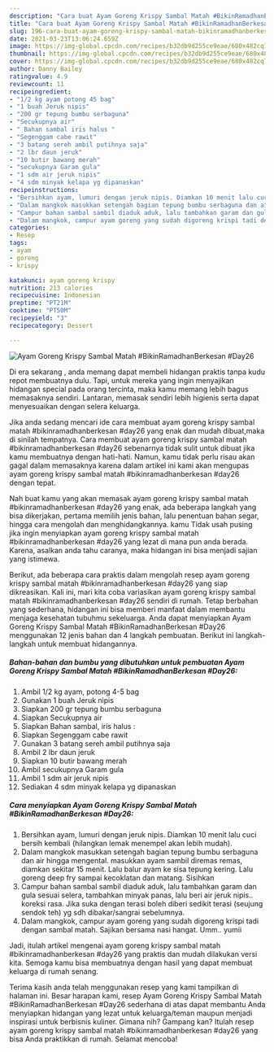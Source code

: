 ```yaml
---
description: "Cara buat Ayam Goreng Krispy Sambal Matah #BikinRamadhanBerkesan #Day26 yang lezat Untuk Jualan"
title: "Cara buat Ayam Goreng Krispy Sambal Matah #BikinRamadhanBerkesan #Day26 yang lezat Untuk Jualan"
slug: 196-cara-buat-ayam-goreng-krispy-sambal-matah-bikinramadhanberkesan-day26-yang-lezat-untuk-jualan
date: 2021-03-23T13:06:24.659Z
image: https://img-global.cpcdn.com/recipes/b32db9d255ce9eae/680x482cq70/ayam-goreng-krispy-sambal-matah-bikinramadhanberkesan-day26-foto-resep-utama.jpg
thumbnail: https://img-global.cpcdn.com/recipes/b32db9d255ce9eae/680x482cq70/ayam-goreng-krispy-sambal-matah-bikinramadhanberkesan-day26-foto-resep-utama.jpg
cover: https://img-global.cpcdn.com/recipes/b32db9d255ce9eae/680x482cq70/ayam-goreng-krispy-sambal-matah-bikinramadhanberkesan-day26-foto-resep-utama.jpg
author: Danny Bailey
ratingvalue: 4.9
reviewcount: 11
recipeingredient:
- "1/2 kg ayam potong 45 bag"
- "1 buah Jeruk nipis"
- "200 gr tepung bumbu serbaguna"
- "Secukupnya air"
- " Bahan sambal iris halus "
- "Segenggam cabe rawit"
- "3 batang sereh ambil putihnya saja"
- "2 lbr daun jeruk"
- "10 butir bawang merah"
- "secukupnya Garam gula"
- "1 sdm air jeruk nipis"
- "4 sdm minyak kelapa yg dipanaskan"
recipeinstructions:
- "Bersihkan ayam, lumuri dengan jeruk nipis. Diamkan 10 menit lalu cuci bersih kembali (hilangkan lemak menempel akan lebih mudah)."
- "Dalam mangkok masukkan setengah bagian tepung bumbu serbaguna dan air hingga mengental. masukkan ayam sambil diremas remas, diamkan sekitar 15 menit. Lalu balur ayam ke sisa tepung kering. Lalu goreng deep fry sampai kecoklatan dan matang. Sisihkan"
- "Campur bahan sambal sambil diaduk aduk, lalu tambahkan garam dan gula sesuai selera, tambahkan minyak panas, lalu beri air jeruk nipis.. koreksi rasa. Jika suka dengan terasi boleh diberi sedikit terasi (seujung sendok teh) yg sdh dibakar/sangrai sebelumnya."
- "Dalam mangkok, campur ayam goreng yang sudah digoreng krispi tadi dengan sambal matah. Sajikan bersama nasi hangat. Umm.. yumii"
categories:
- Resep
tags:
- ayam
- goreng
- krispy

katakunci: ayam goreng krispy 
nutrition: 213 calories
recipecuisine: Indonesian
preptime: "PT21M"
cooktime: "PT50M"
recipeyield: "3"
recipecategory: Dessert

---
```



![Ayam Goreng Krispy Sambal Matah #BikinRamadhanBerkesan #Day26](https://img-global.cpcdn.com/recipes/b32db9d255ce9eae/680x482cq70/ayam-goreng-krispy-sambal-matah-bikinramadhanberkesan-day26-foto-resep-utama.jpg)

Di era  sekarang , anda memang dapat membeli hidangan praktis tanpa kudu repot membuatnya dulu. Tapi, untuk mereka yang ingin menyajikan hidangan special pada orang tercinta, maka kamu memang lebih bagus memasaknya sendiri. Lantaran, memasak sendiri lebih higienis serta dapat menyesuaikan dengan selera keluarga.

Jika anda sedang mencari ide cara membuat ayam goreng krispy sambal matah #bikinramadhanberkesan #day26 yang enak dan mudah dibuat,maka di sinilah tempatnya. Cara membuat ayam goreng krispy sambal matah #bikinramadhanberkesan #day26  sebenarnya tidak sulit untuk dibuat jika kamu membuatnya dengan hati-hati. Namun, kamu tidak perlu risau akan gagal dalam memasaknya 
karena dalam artikel ini kami akan mengupas ayam goreng krispy sambal matah #bikinramadhanberkesan #day26 dengan tepat.  



Nah buat kamu yang akan memasak ayam goreng krispy sambal matah #bikinramadhanberkesan #day26 yang enak, ada beberapa langkah yang bisa dikerjakan, pertama memilih jenis bahan, lalu penentuan bahan segar, hingga cara mengolah dan menghidangkannya. kamu Tidak usah pusing jika ingin menyiapkan ayam goreng krispy sambal matah #bikinramadhanberkesan #day26 yang lezat di mana pun anda berada. Karena, asalkan anda  tahu caranya, maka hidangan ini bisa menjadi sajian yang istimewa.

Berikut, ada beberapa cara praktis  dalam mengolah resep ayam goreng krispy sambal matah #bikinramadhanberkesan #day26 yang siap dikreasikan. Kali ini, mari kita coba variasikan ayam goreng krispy sambal matah #bikinramadhanberkesan #day26 sendiri di rumah. Tetap berbahan yang sederhana, hidangan ini bisa memberi manfaat dalam membantu menjaga kesehatan tubuhmu sekeluarga. Anda dapat menyiapkan Ayam Goreng Krispy Sambal Matah #BikinRamadhanBerkesan #Day26 menggunakan 12 jenis bahan dan 4 langkah pembuatan. Berikut ini langkah-langkah untuk membuat hidangannya.

<!--inarticleads1-->

##### Bahan-bahan dan bumbu yang dibutuhkan untuk pembuatan Ayam Goreng Krispy Sambal Matah #BikinRamadhanBerkesan #Day26:

1. Ambil 1/2 kg ayam, potong 4-5 bag
1. Gunakan 1 buah Jeruk nipis
1. Siapkan 200 gr tepung bumbu serbaguna
1. Siapkan Secukupnya air
1. Siapkan  Bahan sambal, iris halus :
1. Siapkan Segenggam cabe rawit
1. Gunakan 3 batang sereh ambil putihnya saja
1. Ambil 2 lbr daun jeruk
1. Siapkan 10 butir bawang merah
1. Ambil secukupnya Garam gula
1. Ambil 1 sdm air jeruk nipis
1. Sediakan 4 sdm minyak kelapa yg dipanaskan




<!--inarticleads2-->

##### Cara menyiapkan Ayam Goreng Krispy Sambal Matah #BikinRamadhanBerkesan #Day26:

1. Bersihkan ayam, lumuri dengan jeruk nipis. Diamkan 10 menit lalu cuci bersih kembali (hilangkan lemak menempel akan lebih mudah).
1. Dalam mangkok masukkan setengah bagian tepung bumbu serbaguna dan air hingga mengental. masukkan ayam sambil diremas remas, diamkan sekitar 15 menit. Lalu balur ayam ke sisa tepung kering. Lalu goreng deep fry sampai kecoklatan dan matang. Sisihkan
1. Campur bahan sambal sambil diaduk aduk, lalu tambahkan garam dan gula sesuai selera, tambahkan minyak panas, lalu beri air jeruk nipis.. koreksi rasa. Jika suka dengan terasi boleh diberi sedikit terasi (seujung sendok teh) yg sdh dibakar/sangrai sebelumnya.
1. Dalam mangkok, campur ayam goreng yang sudah digoreng krispi tadi dengan sambal matah. Sajikan bersama nasi hangat. Umm.. yumii




Jadi, itulah artikel mengenai  ayam goreng krispy sambal matah #bikinramadhanberkesan #day26  yang praktis dan mudah dilakukan versi kita. Semoga kamu bisa membuatnya dengan hasil yang dapat membuat keluarga di rumah senang. 

Terima kasih anda telah menggunakan resep yang kami tampilkan di halaman ini. Besar harapan kami, resep  Ayam Goreng Krispy Sambal Matah #BikinRamadhanBerkesan #Day26 sederhana di atas dapat membantu Anda menyiapkan hidangan yang lezat untuk keluarga/teman maupun menjadi inspirasi untuk berbisnis kuliner. Gimana nih? Gampang kan? Itulah resep ayam goreng krispy sambal matah #bikinramadhanberkesan #day26 yang bisa Anda praktikkan di rumah. Selamat mencoba!

